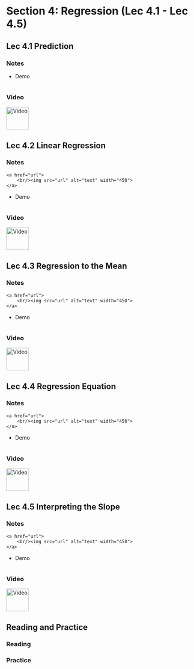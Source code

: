 # Section 4: Regression (Lec 4.1 - Lec 4.5)

## Lec 4.1 Prediction

### Notes


+ Demo
    ```python

    ```

### Video

<a href="url" alt="text" target="_blank">
    <img src="http://files.softicons.com/download/system-icons/windows-8-metro-invert-icons-by-dakirby309/png/64x64/Folders%20&%20OS/My%20Videos.png" alt="Video" width="60px"> 
</a>


## Lec 4.2 Linear Regression

### Notes


    <a href="url">
        <br/><img src="url" alt="text" width="450">
    </a>

+ Demo
    ```python

    ```

### Video

<a href="url" alt="text" target="_blank">
    <img src="http://files.softicons.com/download/system-icons/windows-8-metro-invert-icons-by-dakirby309/png/64x64/Folders%20&%20OS/My%20Videos.png" alt="Video" width="60px"> 
</a>


## Lec 4.3 Regression to the Mean

### Notes


    <a href="url">
        <br/><img src="url" alt="text" width="450">
    </a>

+ Demo
    ```python

    ```

### Video

<a href="url" alt="text" target="_blank">
    <img src="http://files.softicons.com/download/system-icons/windows-8-metro-invert-icons-by-dakirby309/png/64x64/Folders%20&%20OS/My%20Videos.png" alt="Video" width="60px"> 
</a>


## Lec 4.4 Regression Equation

### Notes


    <a href="url">
        <br/><img src="url" alt="text" width="450">
    </a>

+ Demo
    ```python

    ```

### Video


<a href="url" alt="text" target="_blank">
    <img src="http://files.softicons.com/download/system-icons/windows-8-metro-invert-icons-by-dakirby309/png/64x64/Folders%20&%20OS/My%20Videos.png" alt="Video" width="60px"> 
</a>


## Lec 4.5 Interpreting the Slope

### Notes



    <a href="url">
        <br/><img src="url" alt="text" width="450">
    </a>


+ Demo
    ```python

    ```

### Video

<a href="url" alt="text" target="_blank">
    <img src="http://files.softicons.com/download/system-icons/windows-8-metro-invert-icons-by-dakirby309/png/64x64/Folders%20&%20OS/My%20Videos.png" alt="Video" width="60px"> 
</a>


## Reading and Practice

### Reading



### Practice



